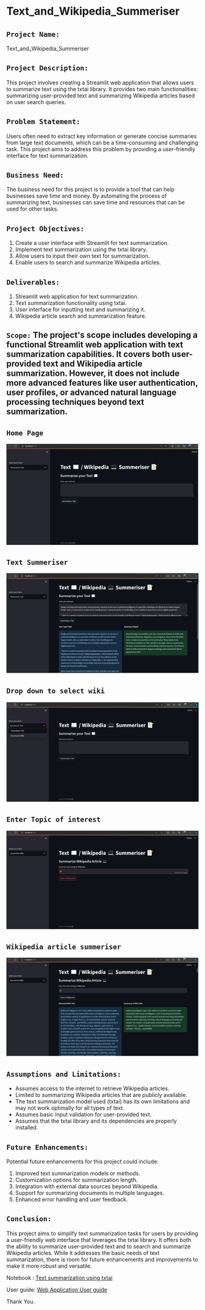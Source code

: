 # Text_and_Wikipedia_Summeriser

## **`Project Name:`** 
Text_and_Wikipedia_Summeriser

## **`Project Description:`** 
This project involves creating a Streamlit web application that allows users to summarize text using the txtai library. It provides two main functionalities: summarizing user-provided text and summarizing Wikipedia articles based on user search queries.

## **`Problem Statement:`** 
Users often need to extract key information or generate concise summaries from large text documents, which can be a time-consuming and challenging task. This project aims to address this problem by providing a user-friendly interface for text summarization.

## **`Business Need:`** 
The business need for this project is to provide a tool that can help businesses save time and money. By automating the process of summarizing text, businesses can save time and resources that can be used for other tasks.

## **`Project Objectives:`**
1. Create a user interface with Streamlit for text summarization.
2. Implement text summarization using the txtai library.
3. Allow users to input their own text for summarization.
4. Enable users to search and summarize Wikipedia articles.

## **`Deliverables:`**
1. Streamlit web application for text summarization.
2. Text summarization functionality using txtai.
3. User interface for inputting text and summarizing it.
4. Wikipedia article search and summarization feature.

## **`Scope:`** The project's scope includes developing a functional Streamlit web application with text summarization capabilities. It covers both user-provided text and Wikipedia article summarization. However, it does not include more advanced features like user authentication, user profiles, or advanced natural language processing techniques beyond text summarization.

## **`Home Page`**
![image](https://github.com/raviteja-padala/Datasets/blob/main/images/txt%20home%20page.png)

## **`Text Summeriser`**
![image](https://github.com/raviteja-padala/Datasets/blob/main/images/txt_summeriser.png)

## **`Drop down to select wiki`**
![image](https://github.com/raviteja-padala/Datasets/blob/main/images/sumeriser%20drop%20down.png)

## **`Enter Topic of interest`** 
![image](https://github.com/raviteja-padala/Datasets/blob/main/images/wiki0.png)

## **`Wikipedia article summeriser`** 
![image](https://github.com/raviteja-padala/Datasets/blob/main/images/wiki1.png)

## **`Assumptions and Limitations:`**
- Assumes access to the internet to retrieve Wikipedia articles.
- Limited to summarizing Wikipedia articles that are publicly available.
- The text summarization model used (txtai) has its own limitations and may not work optimally for all types of text.
- Assumes basic input validation for user-provided text.
- Assumes that the txtai library and its dependencies are properly installed.

## **`Future Enhancements:`** 
Potential future enhancements for this project could include:
1. Improved text summarization models or methods.
2. Customization options for summarization length.
3. Integration with external data sources beyond Wikipedia.
4. Support for summarizing documents in multiple languages.
5. Enhanced error handling and user feedback.

## **`Conclusion:`** 
This project aims to simplify text summarization tasks for users by providing a user-friendly web interface that leverages the txtai library. It offers both the ability to summarize user-provided text and to search and summarize Wikipedia articles. While it addresses the basic needs of text summarization, there is room for future enhancements and improvements to make it more robust and versatile.

 
Notebook : [Text summarization using txtai](https://github.com/raviteja-padala/Text_and_Wikipedia_Summeriser/blob/main/Text_summarization_using_txtai.ipynb)

User guide: [Web Application User guide](https://github.com/raviteja-padala/Text_and_Wikipedia_Summeriser/blob/main/Text_and_Wikipedia_Summeriser%20-%20User%20guide.pdf)



Thank You.
